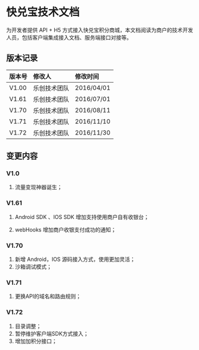 # 快兑宝技术文档

为开发者提供 API + H5 方式接入快兑宝积分商城，本文档阅读为商户的技术开发人员，包括客户端集成接入文档、服务端接口对接等。

## 版本记录

| 版本号 | 修改人 | 修改时间 |
| :--- | :--- | :--- |
| V1.00 | 乐创技术团队 | 2016/04/01 |
| V1.61 | 乐创技术团队| 2016/07/01 |
| V1.70 | 乐创技术团队 | 2016/08/11 |
| V1.71 | 乐创技术团队 | 2016/11/10 |
| V1.72 | 乐创技术团队 | 2016/11/30 |


## 变更内容

### V1.0
1. 流量变现神器诞生；

### V1.61
1. Android SDK 、IOS SDK 增加支持使用商户自有收银台；

2. webHooks 增加商户收银支付成功的通知；

### V1.70

1. 新增 Android，IOS 源码接入方式，使用更加灵活；
2. 沙箱调试模式；

### V1.71

1. 更换API的域名和路由规则；

### V1.72

1. 目录调整；
2. 暂停维护客户端SDK方式接入；
3. 增加加积分接口；














